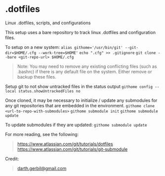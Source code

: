 # .dotfiles
Linux .dotfiles, scripts, and configurations

This setup uses a bare repository to track linux .dotfiles and configuration files.

To setup on a new system:
`alias githome='/usr/bin/git' --git-dir=$HOME/.cfg --work-tree=$HOME'`
`echo ".cfg" >> .gitignore`
`git clone --bare <git-repo-url> $HOME/.cfg`

> Note: You may need to remove any existing conflicting files (such as .bashrc) if there is any default file on the system. Either remove or backup these files.

Setup git to not show untracked files in the status output
`githome config --local status.showUntrackedFiles no`

Once cloned, it may be necessary to initialize / update any submodules for any git repositories that are embedded in the environment.
`githome clone <url-to-repo-with-submodules>`
`githome submodule init`
`githome submodule update`

To update submodules if they are updated:
`githome submodule update`

For more reading, see the following:
> <https://www.atlassian.com/git/tutorials/dotfiles>
> <https://www.atlassian.com/git/tutorials/git-submodule>

Credit:
> <darth.gerbil@gmail.com>
